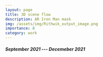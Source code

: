 ```yaml
---
layout: page
title: 3D scene flow
description: AR Iron Man mask
img: /assets/img/Rithwik_output_image.png
importance: 8
category: work
---
```


##### September 2021 --- Decemeber 2021
